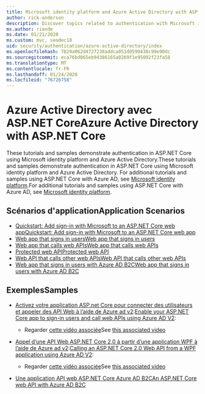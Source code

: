 ```yaml
---
title: Microsoft identity platform and Azure Active Directory with ASP.NET Core
author: rick-anderson
description: Discover topics related to authentication with Microsoft identity platform Azure Active Directory for web apps and APIs in ASP.NET Core.
ms.author: riande
ms.date: 01/21/2020
ms.custom: mvc, seodec18
uid: security/authentication/azure-active-directory/index
ms.openlocfilehash: 7829a062d4727238addca051d0599438c99e90dc
ms.sourcegitcommit: eca76bd065eb94386165a0269f1e95092f23fa58
ms.translationtype: MT
ms.contentlocale: fr-FR
ms.lasthandoff: 01/24/2020
ms.locfileid: "76726758"
---
```

# <a name="azure-active-directory-with-aspnet-core"></a><span data-ttu-id="825a2-103">Azure Active Directory avec ASP.NET Core</span><span class="sxs-lookup"><span data-stu-id="825a2-103">Azure Active Directory with ASP.NET Core</span></span>

<span data-ttu-id="825a2-104">These tutorials and samples demonstrate authentication in ASP.NET Core using Microsoft identity platform and Azure Active Directory.</span><span class="sxs-lookup"><span data-stu-id="825a2-104">These tutorials and samples demonstrate authentication in ASP.NET Core using Microsoft identity platform and Azure Active Directory.</span></span> <span data-ttu-id="825a2-105">For additional tutorials and samples using ASP.NET Core with Azure AD, see [Microsoft identity platform](/azure/active-directory/develop/).</span><span class="sxs-lookup"><span data-stu-id="825a2-105">For additional tutorials and samples using ASP.NET Core with Azure AD, see [Microsoft identity platform](/azure/active-directory/develop/).</span></span>

## <a name="application-scenarios"></a><span data-ttu-id="825a2-106">Scénarios d'application</span><span class="sxs-lookup"><span data-stu-id="825a2-106">Application Scenarios</span></span>

* [<span data-ttu-id="825a2-107">Quickstart: Add sign-in with Microsoft to an ASP.NET Core web app</span><span class="sxs-lookup"><span data-stu-id="825a2-107">Quickstart: Add sign-in with Microsoft to an ASP.NET Core web app</span></span>](/azure/active-directory/develop/quickstart-v2-aspnet-core-webapp)
* [<span data-ttu-id="825a2-108">Web app that signs in users</span><span class="sxs-lookup"><span data-stu-id="825a2-108">Web app that signs in users</span></span>](/azure/active-directory/develop/scenario-web-app-sign-user-overview?tabs=aspnetcore)
* [<span data-ttu-id="825a2-109">Web app that calls web APIs</span><span class="sxs-lookup"><span data-stu-id="825a2-109">Web app that calls web APIs</span></span>](/azure/active-directory/develop/scenario-web-app-call-api-overview)
* [<span data-ttu-id="825a2-110">Protected web API</span><span class="sxs-lookup"><span data-stu-id="825a2-110">Protected web API</span></span>](/azure/active-directory/develop/scenario-protected-web-api-overview)
* [<span data-ttu-id="825a2-111">Web API that calls other web APIs</span><span class="sxs-lookup"><span data-stu-id="825a2-111">Web API that calls other web APIs</span></span>](/azure/active-directory/develop/scenario-web-api-call-api-overview)
* [<span data-ttu-id="825a2-112">Web app that signs in users with Azure AD B2C</span><span class="sxs-lookup"><span data-stu-id="825a2-112">Web app that signs in users with Azure AD B2C</span></span>](xref:security/authentication/azure-ad-b2c)

## <a name="samples"></a><span data-ttu-id="825a2-113">Exemples</span><span class="sxs-lookup"><span data-stu-id="825a2-113">Samples</span></span>

* <span data-ttu-id="825a2-114">[Activez votre application ASP.net Core pour connecter des utilisateurs et appeler des API Web à l’aide de Azure ad v2](/samples/azure-samples/active-directory-aspnetcore-webapp-openidconnect-v2/enable-webapp-signin/):</span><span class="sxs-lookup"><span data-stu-id="825a2-114">[Enable your ASP.NET Core app to sign-in users and call web APIs using Azure AD V2](/samples/azure-samples/active-directory-aspnetcore-webapp-openidconnect-v2/enable-webapp-signin/):</span></span> 
  * <span data-ttu-id="825a2-115">Regarder [cette vidéo associée](https://channel9.msdn.com/Events/Build/2018/THR5001)</span><span class="sxs-lookup"><span data-stu-id="825a2-115">See [this associated video](https://channel9.msdn.com/Events/Build/2018/THR5001)</span></span>

* <span data-ttu-id="825a2-116">[Appel d’une API Web ASP.NET Core 2,0 à partir d’une application WPF à l’aide de Azure ad v2](/samples/azure-samples/active-directory-dotnet-native-aspnetcore-v2/calling-an-aspnet-core-web-api-from-a-wpf-application-using-azure-ad-v2/):</span><span class="sxs-lookup"><span data-stu-id="825a2-116">[Calling an ASP.NET Core 2.0 Web API from a WPF application using Azure AD V2](/samples/azure-samples/active-directory-dotnet-native-aspnetcore-v2/calling-an-aspnet-core-web-api-from-a-wpf-application-using-azure-ad-v2/):</span></span> 
  * <span data-ttu-id="825a2-117">Regarder [cette vidéo associée](https://channel9.msdn.com/Events/Build/2018/THR5000)</span><span class="sxs-lookup"><span data-stu-id="825a2-117">See [this associated video](https://channel9.msdn.com/Events/Build/2018/THR5000)</span></span>

* [<span data-ttu-id="825a2-118">Une application API web ASP.NET Core Azure AD B2C</span><span class="sxs-lookup"><span data-stu-id="825a2-118">An ASP.NET Core web API with Azure AD B2C</span></span>](https://azure.microsoft.com/resources/samples/active-directory-b2c-dotnetcore-webapi/)
